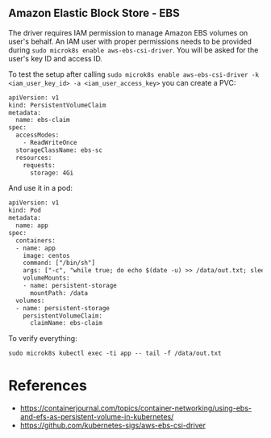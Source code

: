 ## Amazon Elastic Block Store - EBS
The driver requires IAM permission to manage Amazon EBS volumes on user's behalf. An IAM user with proper permissions
needs to be provided during `sudo microk8s enable aws-ebs-csi-driver`. You will be asked for the user's key ID and access ID.

To test the setup after calling `sudo microk8s enable aws-ebs-csi-driver -k <iam_user_key_id> -a <iam_user_access_key>` you can create a PVC:
```dtd
apiVersion: v1
kind: PersistentVolumeClaim
metadata:
  name: ebs-claim
spec:
  accessModes:
    - ReadWriteOnce
  storageClassName: ebs-sc
  resources:
    requests:
      storage: 4Gi
``` 
And use it in a pod:
```dtd
apiVersion: v1
kind: Pod
metadata:
  name: app
spec:
  containers:
  - name: app
    image: centos
    command: ["/bin/sh"]
    args: ["-c", "while true; do echo $(date -u) >> /data/out.txt; sleep 5; done"]
    volumeMounts:
    - name: persistent-storage
      mountPath: /data
  volumes:
  - name: persistent-storage
    persistentVolumeClaim:
      claimName: ebs-claim
```

To verify everything:
```dtd
sudo microk8s kubectl exec -ti app -- tail -f /data/out.txt
``` 

# References
 - https://containerjournal.com/topics/container-networking/using-ebs-and-efs-as-persistent-volume-in-kubernetes/
 - https://github.com/kubernetes-sigs/aws-ebs-csi-driver